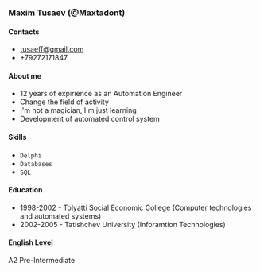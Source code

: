 ### Maxim Tusaev (@Maxtadont)
#### Contacts
* tusaeff@gmail.com
* +79272171847
#### About me
* 12 years of expirience as an Automation Engineer
* Change the field of activity
* I'm not a magician, I'm just learning
* Development of automated control system
#### Skills
* `Delphi`
* `Databases`
* `SQL`
#### Education
* 1998-2002 - Tolyatti Social Economic College (Computer technologies and automated systems)
* 2002-2005 - Tatishchev University (Inforamtion Technologies)
#### English Level
A2 Pre-Intermediate
